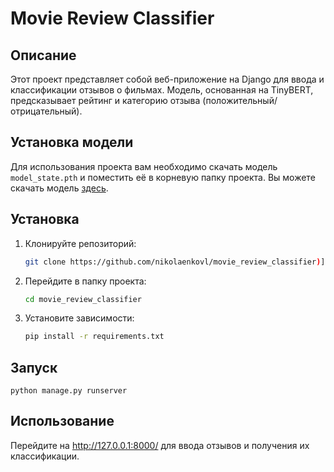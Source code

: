 # Movie Review Classifier

## Описание
Этот проект представляет собой веб-приложение на Django для ввода и классификации отзывов о фильмах. Модель, основанная на TinyBERT, предсказывает рейтинг и категорию отзыва (положительный/отрицательный).

## Установка модели

Для использования проекта вам необходимо скачать модель `model_state.pth` и поместить её в корневую папку проекта. Вы можете скачать модель [здесь](https://drive.google.com/file/d/1BoFq9rNJhzGhLPHpwbQoSTZ7vYdZVPIR/view?usp=sharing).

## Установка

1. Клонируйте репозиторий:
    ```bash
    git clone https://github.com/nikolaenkovl/movie_review_classifier)](https://github.com/nikolaenkovl/movie_review_classifier
2. Перейдите в папку проекта:
   ```bash
   cd movie_review_classifier
3. Установите зависимости:
    ```bash
    pip install -r requirements.txt
## Запуск

    python manage.py runserver


## Использование
Перейдите на http://127.0.0.1:8000/ для ввода отзывов и получения их классификации.

